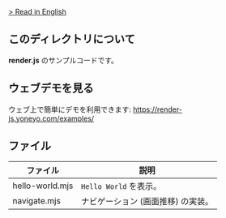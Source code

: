 
[> Read in English](./README.md)

## このディレクトリについて

**render.js** のサンプルコードです。

## ウェブデモを見る

ウェブ上で簡単にデモを利用できます:
https://render-js.yoneyo.com/examples/

## ファイル

| ファイル | 説明 |
|-------|--------|
| hello-world.mjs | `Hello World` を表示。 |
| navigate.mjs | ナビゲーション (画面推移) の実装。 |
